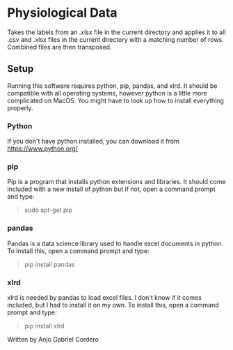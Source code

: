 # Physiological Data
Takes the labels from an .xlsx file in the current directory and applies it to all .csv and .xlsx files in the current directory with a matching number of rows. Combined files are then transposed.

## Setup
Running this software requires python, pip, pandas, and xlrd. It should be compatible with all operating systems, however python is a little more complicated on MacOS. You might have to look up how to install everything properly.

### Python
If you don't have python installed, you can download it from https://www.python.org/

### pip
Pip is a program that installs python extensions and libraries. It should come included with a new install of python but if not, open a command prompt and type:
> sudo apt-get pip

### pandas
Pandas is a data science library used to handle excel documents in python. To install this, open a command prompt and type:
> pip install pandas

### xlrd
xlrd is needed by pandas to load excel files. I don't know if it comes included, but I had to install it on my own. To install this, open a command prompt and type:
> pip install xlrd

Written by Anjo Gabriel Cordero
